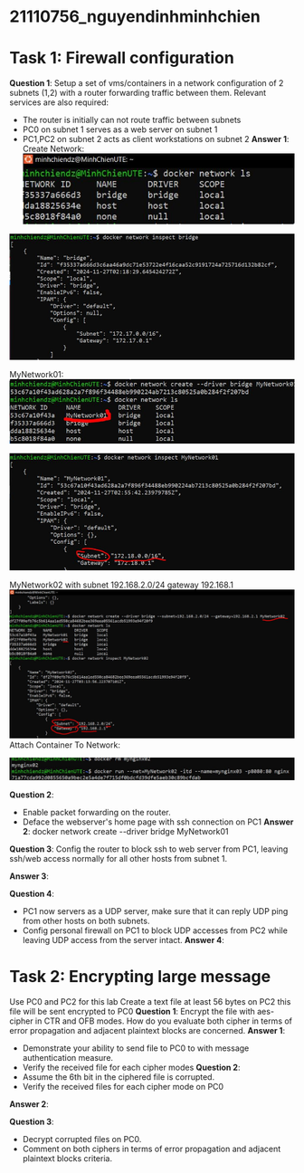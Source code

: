 # 21110756_nguyendinhminhchien
# Task 1: Firewall configuration 
**Question 1**: 
Setup a set of vms/containers in a network configuration of 2 subnets (1,2) with a router forwarding traffic between them. Relevant services are also required:
- The router is initially can not route traffic between subnets
- PC0 on subnet 1 serves as a web server on subnet 1
- PC1,PC2 on subnet 2 acts as client workstations on subnet 2 
**Answer 1**:
Create Network:
![hinh1](1.JPG)

![hinh2](2.JPG)

MyNetwork01:
![hinh3](3.JPG)

![hinh4](4.JPG)

MyNetwork02 with subnet 192.168.2.0/24  gateway 192.168.1
![hinh5](5.JPG)
Attach Container To Network:

![hinh5](6.JPG)


**Question 2**:
- Enable packet forwarding on the router.
- Deface the webserver's home page with ssh connection on PC1
**Answer 2**:
docker network create --driver bridge MyNetwork01


**Question 3**:
  Config the router to block ssh to web server from PC1, leaving ssh/web access normally for all other hosts from subnet 1.   

**Answer 3**:

**Question 4**:
- PC1 now servers as a UDP server, make sure that it can reply UDP ping from other hosts on both subnets.
- Config personal firewall on PC1 to block UDP accesses from PC2 while leaving UDP access from the server intact.
**Answer 4**:


# Task 2: Encrypting large message 
Use PC0 and PC2 for this lab 
Create a text file at least 56 bytes on PC2 this file will be sent encrypted to PC0
**Question 1**:
Encrypt the file with aes-cipher in CTR and OFB modes. How do you evaluate both cipher in terms of error propagation and adjacent plaintext blocks are concerned. 
**Answer 1**:
- Demonstrate your ability to send file to PC0 to with message authentication measure.
- Verify the received file for each cipher modes
**Question 2**:
- Assume the 6th bit in the ciphered file is corrupted.
- Verify the received files for each cipher mode on PC0

**Answer 2**:

**Question 3**:
- Decrypt corrupted files on PC0.
- Comment on both ciphers in terms of error propagation and adjacent plaintext blocks criteria. 


